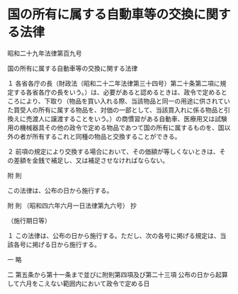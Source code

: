 # 国の所有に属する自動車等の交換に関する法律

昭和二十九年法律第百九号

国の所有に属する自動車等の交換に関する法律

１ 各省各庁の長（財政法（昭和二十二年法律第三十四号）第二十条第二項に規定する各省各庁の長をいう。）は、必要があると認めるときは、政令で定めるところにより、下取り（物品を買い入れる際、当該物品と同一の用途に供されていた買受人の所有に属する物品を、対価の一部として、当該買入れに係る物品と引換えに売渡人に譲渡することをいう。）の商慣習がある自動車、医療用又は試験用の機械器具その他の政令で定める物品であつて国の所有に属するものを、国以外の者が所有するこれと同種の物品と交換することができる。

２ 前項の規定により交換する場合において、その価額が等しくないときは、その差額を金銭で補足し、又は補足させなければならない。

附 則

この法律は、公布の日から施行する。

附 則 （昭和四六年六月一日法律第九六号） 抄

（施行期日等）

１ この法律は、公布の日から施行する。ただし、次の各号に掲げる規定は、当該各号に掲げる日から施行する。

一 略

二 第五条から第十一条まで並びに附則第四項及び第二十三項 公布の日から起算して六月をこえない範囲内において政令で定める日
